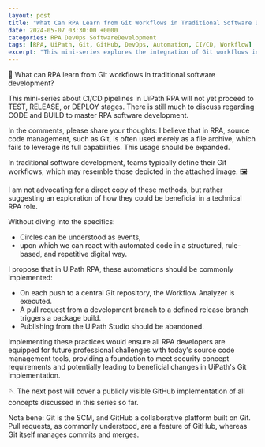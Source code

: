 ```yaml
---
layout: post
title: "What Can RPA Learn from Git Workflows in Traditional Software Development?"
date: 2024-05-07 03:30:00 +0000
categories: RPA DevOps SoftwareDevelopment
tags: [RPA, UiPath, Git, GitHub, DevOps, Automation, CI/CD, Workflow]
excerpt: "This mini-series explores the integration of Git workflows into UiPath RPA projects, questioning current practices and proposing new strategies to leverage Git's full potential in RPA development."
---
```


🔔 What can RPA learn from Git workflows in traditional software development?

This mini-series about CI/CD pipelines in UiPath RPA will not yet proceed to TEST, RELEASE, or DEPLOY stages. There is still much to discuss regarding CODE and BUILD to master RPA software development.

In the comments, please share your thoughts: I believe that in RPA, source code management, such as Git, is often used merely as a file archive, which fails to leverage its full capabilities. This usage should be expanded.

In traditional software development, teams typically define their Git workflows, which may resemble those depicted in the attached image. 🖼️

I am not advocating for a direct copy of these methods, but rather suggesting an exploration of how they could be beneficial in a technical RPA role.

Without diving into the specifics:

- Circles can be understood as events,
- upon which we can react with automated code in a structured, rule-based, and repetitive digital way.

I propose that in UiPath RPA, these automations should be commonly implemented:

- On each push to a central Git repository, the Workflow Analyzer is executed.
- A pull request from a development branch to a defined release branch triggers a package build.
- Publishing from the UiPath Studio should be abandoned.

Implementing these practices would ensure all RPA developers are equipped for future professional challenges with today's source code management tools, providing a foundation to meet security concept requirements and potentially leading to beneficial changes in UiPath's Git implementation.

🪡 The next post will cover a publicly visible GitHub implementation of all concepts discussed in this series so far.

Nota bene: Git is the SCM, and GitHub a collaborative platform built on Git. Pull requests, as commonly understood, are a feature of GitHub, whereas Git itself manages commits and merges.
